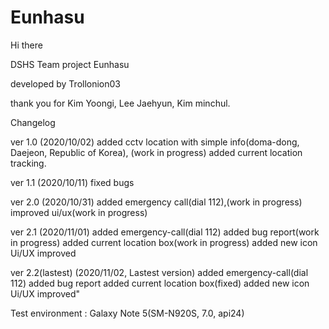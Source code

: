 # Eunhasu
Hi there


DSHS Team project Eunhasu

developed by Trollonion03

thank you for Kim Yoongi, Lee Jaehyun, Kim minchul.

Changelog


ver 1.0 (2020/10/02)
added cctv location with simple info(doma-dong, Daejeon, Republic of Korea), (work in progress)
added current location tracking.

ver 1.1 (2020/10/11)
fixed bugs

ver 2.0 (2020/10/31)
added emergency call(dial 112),(work in progress)
improved ui/ux(work in progress)

ver 2.1 (2020/11/01)
added emergency-call(dial 112)
added bug report(work in progress)
added current location box(work in progress)
added new icon
Ui/UX improved

ver 2.2(lastest) (2020/11/02, Lastest version)
added emergency-call(dial 112)
added bug report
added current location box(fixed)
added new icon
Ui/UX improved"

Test environment : Galaxy Note 5(SM-N920S, 7.0, api24)
